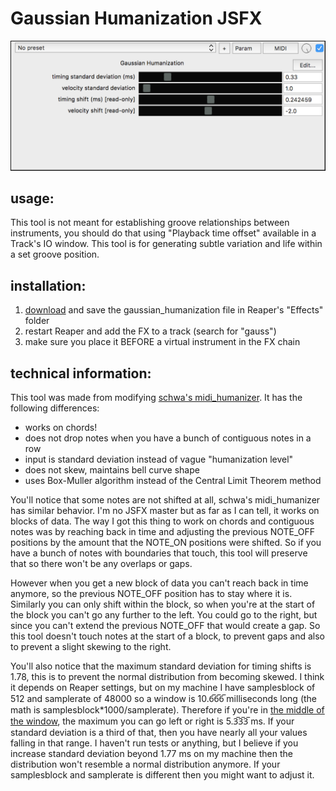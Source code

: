 # Gaussian Humanization JSFX

![interface](interface.png)

## usage:

This tool is not meant for establishing groove relationships between instruments, you should do that using "Playback time offset" available in a Track's IO window. This tool is for generating subtle variation and life within a set groove position.

## installation:

1. [download](https://raw.githubusercontent.com/benjohnson2001/GaussianHumanization/master/gaussian_humanization) and save the gaussian_humanization file in Reaper's "Effects" folder
2. restart Reaper and add the FX to a track (search for "gauss")
3. make sure you place it BEFORE a virtual instrument in the FX chain

## technical information:

This tool was made from modifying [schwa's midi_humanizer](https://forum.cockos.com/showthread.php?t=7231). It has the following differences:

  - works on chords!
  - does not drop notes when you have a bunch of contiguous notes in a row
  - input is standard deviation instead of vague "humanization level"
  - does not skew, maintains bell curve shape
  - uses Box-Muller algorithm instead of the Central Limit Theorem method
  

You'll notice that some notes are not shifted at all, schwa's midi_humanizer has similar behavior. I'm no JSFX master but as far as I can tell, it works on blocks of data. The way I got this thing to work on chords and contiguous notes was by reaching back in time and adjusting the previous NOTE_OFF positions by the amount that the NOTE_ON positions were shifted. So if you have a bunch of notes with boundaries that touch, this tool will preserve that so there won't be any overlaps or gaps.

However when you get a new block of data you can't reach back in time anymore, so the previous NOTE_OFF position has to stay where it is. Similarly you can only shift within the block, so when you're at the start of the block you can't go any further to the left. You could go to the right, but since you can't extend the previous NOTE_OFF that would create a gap. So this tool doesn't touch notes at the start of a block, to prevent gaps and also to prevent a slight skewing to the right.

You'll also notice that the maximum standard deviation for timing shifts is 1.78, this is to prevent the normal distribution from becoming skewed. I think it depends on Reaper settings, but on my machine I have samplesblock of 512 and samplerate of 48000 so a window is 10.6̅6̅6̅ milliseconds long (the math is samplesblock*1000/samplerate). Therefore if you're in [the middle of the window](https://raw.githubusercontent.com/benjohnson2001/GaussianHumanization/master/histogram.png), the maximum you can go left or right is 5.3̅3̅3̅ ms. If your standard deviation is a third of that, then you have nearly all your values falling in that range. I haven't run tests or anything, but I believe if you increase standard deviation beyond 1.77 ms on my machine then the distribution won't resemble a normal distribution anymore. If your samplesblock and samplerate is different then you might want to adjust it.